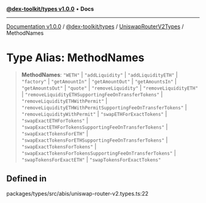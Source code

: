 [**@dex-toolkit/types v1.0.0**](../../../README.md) • **Docs**

***

[Documentation v1.0.0](../../../../../packages.md) / [@dex-toolkit/types](../../../README.md) / [UniswapRouterV2Types](../README.md) / MethodNames

# Type Alias: MethodNames

> **MethodNames**: `"WETH"` \| `"addLiquidity"` \| `"addLiquidityETH"` \| `"factory"` \| `"getAmountIn"` \| `"getAmountOut"` \| `"getAmountsIn"` \| `"getAmountsOut"` \| `"quote"` \| `"removeLiquidity"` \| `"removeLiquidityETH"` \| `"removeLiquidityETHSupportingFeeOnTransferTokens"` \| `"removeLiquidityETHWithPermit"` \| `"removeLiquidityETHWithPermitSupportingFeeOnTransferTokens"` \| `"removeLiquidityWithPermit"` \| `"swapETHForExactTokens"` \| `"swapExactETHForTokens"` \| `"swapExactETHForTokensSupportingFeeOnTransferTokens"` \| `"swapExactTokensForETH"` \| `"swapExactTokensForETHSupportingFeeOnTransferTokens"` \| `"swapExactTokensForTokens"` \| `"swapExactTokensForTokensSupportingFeeOnTransferTokens"` \| `"swapTokensForExactETH"` \| `"swapTokensForExactTokens"`

## Defined in

packages/types/src/abis/uniswap-router-v2.types.ts:22
